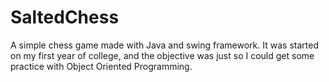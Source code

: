 # SaltedChess
A simple chess game made with Java and swing framework. It was started on my first year of college, and the objective was just so I could get some practice with Object Oriented Programming.
